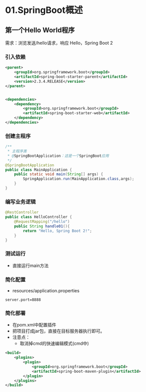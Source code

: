 # 01.SpringBoot概述

## 第一个Hello World程序

需求：浏览发送/hello请求，响应 Hello，Spring Boot 2 

### 引入依赖

```xml
<parent>
    <groupId>org.springframework.boot</groupId>
    <artifactId>spring-boot-starter-parent</artifactId>
    <version>2.3.4.RELEASE</version>
</parent>


<dependencies>
    <dependency>
        <groupId>org.springframework.boot</groupId>
        <artifactId>spring-boot-starter-web</artifactId>
    </dependency>
</dependencies>
```

### 创建主程序

```java
/**
 * 主程序类
 * @SpringBootApplication：这是一个SpringBoot应用
 */
@SpringBootApplication
public class MainApplication {
    public static void main(String[] args) {
        SpringApplication.run(MainApplication.class,args);
    }
}
```

### 编写业务逻辑

```java
@RestController
public class HelloController {
    @RequestMapping("/hello")
    public String handle01(){
        return "Hello, Spring Boot 2!";
    }
}
```

### 测试运行

* 直接运行main方法

### 简化配置

* resources/application.properties

```
server.port=8888
```

### 简化部署

* 在pom.xml中配置插件
* 把项目打成jar包，直接在目标服务器执行即可。
* 注意点：
  - 取消掉cmd的快速编辑模式(cmd中)

```xml
<build>
    <plugins>
        <plugin>
            <groupId>org.springframework.boot</groupId>
            <artifactId>spring-boot-maven-plugin</artifactId>
        </plugin>
    </plugins>
</build>
```

